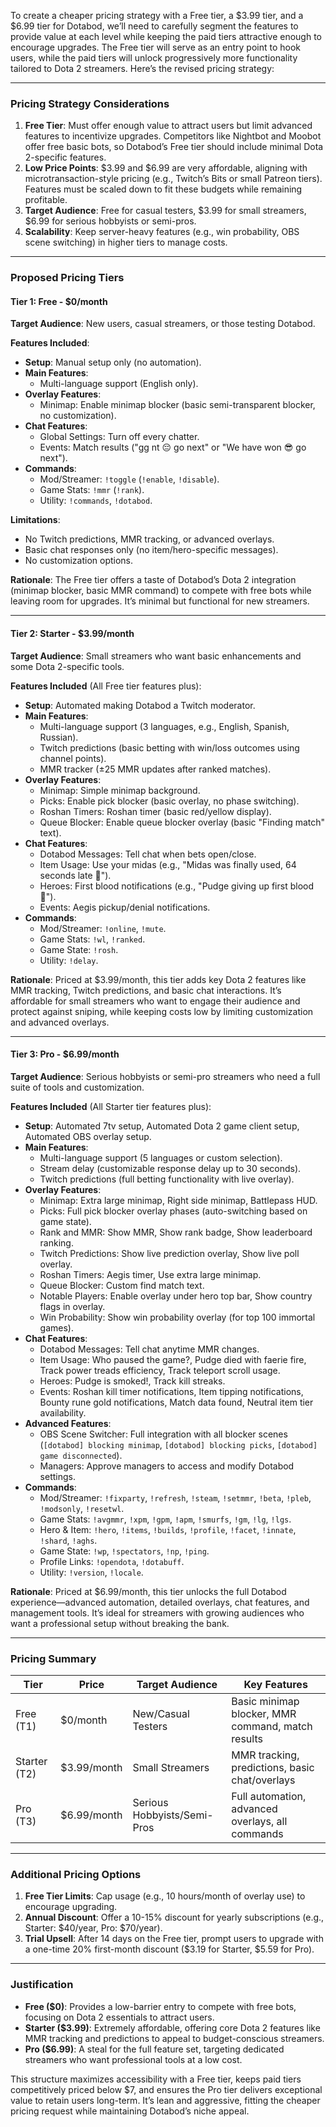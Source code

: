 To create a cheaper pricing strategy with a Free tier, a $3.99 tier, and a $6.99 tier for Dotabod, we’ll need to carefully segment the features to provide value at each level while keeping the paid tiers attractive enough to encourage upgrades. The Free tier will serve as an entry point to hook users, while the paid tiers will unlock progressively more functionality tailored to Dota 2 streamers. Here’s the revised pricing strategy:

---

### Pricing Strategy Considerations
1. **Free Tier**: Must offer enough value to attract users but limit advanced features to incentivize upgrades. Competitors like Nightbot and Moobot offer free basic bots, so Dotabod’s Free tier should include minimal Dota 2-specific features.
2. **Low Price Points**: $3.99 and $6.99 are very affordable, aligning with microtransaction-style pricing (e.g., Twitch’s Bits or small Patreon tiers). Features must be scaled down to fit these budgets while remaining profitable.
3. **Target Audience**: Free for casual testers, $3.99 for small streamers, $6.99 for serious hobbyists or semi-pros.
4. **Scalability**: Keep server-heavy features (e.g., win probability, OBS scene switching) in higher tiers to manage costs.

---

### Proposed Pricing Tiers

#### Tier 1: Free - $0/month
**Target Audience**: New users, casual streamers, or those testing Dotabod.

**Features Included**:
- **Setup**: Manual setup only (no automation).
- **Main Features**:
  - Multi-language support (English only).
- **Overlay Features**:
  - Minimap: Enable minimap blocker (basic semi-transparent blocker, no customization).
- **Chat Features**:
  - Global Settings: Turn off every chatter.
  - Events: Match results ("gg nt 😔 go next" or "We have won 😎 go next").
- **Commands**:
  - Mod/Streamer: `!toggle` (`!enable`, `!disable`).
  - Game Stats: `!mmr` (`!rank`).
  - Utility: `!commands`, `!dotabod`.

**Limitations**:
- No Twitch predictions, MMR tracking, or advanced overlays.
- Basic chat responses only (no item/hero-specific messages).
- No customization options.

**Rationale**: The Free tier offers a taste of Dotabod’s Dota 2 integration (minimap blocker, basic MMR command) to compete with free bots while leaving room for upgrades. It’s minimal but functional for new streamers.

---

#### Tier 2: Starter - $3.99/month
**Target Audience**: Small streamers who want basic enhancements and some Dota 2-specific tools.

**Features Included** (All Free tier features plus):
- **Setup**: Automated making Dotabod a Twitch moderator.
- **Main Features**:
  - Multi-language support (3 languages, e.g., English, Spanish, Russian).
  - Twitch predictions (basic betting with win/loss outcomes using channel points).
  - MMR tracker (±25 MMR updates after ranked matches).
- **Overlay Features**:
  - Minimap: Simple minimap background.
  - Picks: Enable pick blocker (basic overlay, no phase switching).
  - Roshan Timers: Roshan timer (basic red/yellow display).
  - Queue Blocker: Enable queue blocker overlay (basic "Finding match" text).
- **Chat Features**:
  - Dotabod Messages: Tell chat when bets open/close.
  - Item Usage: Use your midas (e.g., "Midas was finally used, 64 seconds late 🐢").
  - Heroes: First blood notifications (e.g., "Pudge giving up first blood 🐸").
  - Events: Aegis pickup/denial notifications.
- **Commands**:
  - Mod/Streamer: `!online`, `!mute`.
  - Game Stats: `!wl`, `!ranked`.
  - Game State: `!rosh`.
  - Utility: `!delay`.

**Rationale**: Priced at $3.99/month, this tier adds key Dota 2 features like MMR tracking, Twitch predictions, and basic chat interactions. It’s affordable for small streamers who want to engage their audience and protect against sniping, while keeping costs low by limiting customization and advanced overlays.

---

#### Tier 3: Pro - $6.99/month
**Target Audience**: Serious hobbyists or semi-pro streamers who need a full suite of tools and customization.

**Features Included** (All Starter tier features plus):
- **Setup**: Automated 7tv setup, Automated Dota 2 game client setup, Automated OBS overlay setup.
- **Main Features**:
  - Multi-language support (5 languages or custom selection).
  - Stream delay (customizable response delay up to 30 seconds).
  - Twitch predictions (full betting functionality with live overlay).
- **Overlay Features**:
  - Minimap: Extra large minimap, Right side minimap, Battlepass HUD.
  - Picks: Full pick blocker overlay phases (auto-switching based on game state).
  - Rank and MMR: Show MMR, Show rank badge, Show leaderboard ranking.
  - Twitch Predictions: Show live prediction overlay, Show live poll overlay.
  - Roshan Timers: Aegis timer, Use extra large minimap.
  - Queue Blocker: Custom find match text.
  - Notable Players: Enable overlay under hero top bar, Show country flags in overlay.
  - Win Probability: Show win probability overlay (for top 100 immortal games).
- **Chat Features**:
  - Dotabod Messages: Tell chat anytime MMR changes.
  - Item Usage: Who paused the game?, Pudge died with faerie fire, Track power treads efficiency, Track teleport scroll usage.
  - Heroes: Pudge is smoked!, Track kill streaks.
  - Events: Roshan kill timer notifications, Item tipping notifications, Bounty rune gold notifications, Match data found, Neutral item tier availability.
- **Advanced Features**:
  - OBS Scene Switcher: Full integration with all blocker scenes (`[dotabod] blocking minimap`, `[dotabod] blocking picks`, `[dotabod] game disconnected`).
  - Managers: Approve managers to access and modify Dotabod settings.
- **Commands**:
  - Mod/Streamer: `!fixparty`, `!refresh`, `!steam`, `!setmmr`, `!beta`, `!pleb`, `!modsonly`, `!resetwl`.
  - Game Stats: `!avgmmr`, `!xpm`, `!gpm`, `!apm`, `!smurfs`, `!gm`, `!lg`, `!lgs`.
  - Hero & Item: `!hero`, `!items`, `!builds`, `!profile`, `!facet`, `!innate`, `!shard`, `!aghs`.
  - Game State: `!wp`, `!spectators`, `!np`, `!ping`.
  - Profile Links: `!opendota`, `!dotabuff`.
  - Utility: `!version`, `!locale`.

**Rationale**: Priced at $6.99/month, this tier unlocks the full Dotabod experience—advanced automation, detailed overlays, chat features, and management tools. It’s ideal for streamers with growing audiences who want a professional setup without breaking the bank.

---

### Pricing Summary
| Tier       | Price     | Target Audience           | Key Features                                      |
|------------|-----------|---------------------------|--------------------------------------------------|
| Free (T1)  | $0/month  | New/Casual Testers       | Basic minimap blocker, MMR command, match results|
| Starter (T2)| $3.99/month | Small Streamers         | MMR tracking, predictions, basic chat/overlays   |
| Pro (T3)   | $6.99/month | Serious Hobbyists/Semi-Pros | Full automation, advanced overlays, all commands |

---

### Additional Pricing Options
1. **Free Tier Limits**: Cap usage (e.g., 10 hours/month of overlay use) to encourage upgrading.
2. **Annual Discount**: Offer a 10-15% discount for yearly subscriptions (e.g., Starter: $40/year, Pro: $70/year).
3. **Trial Upsell**: After 14 days on the Free tier, prompt users to upgrade with a one-time 20% first-month discount ($3.19 for Starter, $5.59 for Pro).

---

### Justification
- **Free ($0)**: Provides a low-barrier entry to compete with free bots, focusing on Dota 2 essentials to attract users.
- **Starter ($3.99)**: Extremely affordable, offering core Dota 2 features like MMR tracking and predictions to appeal to budget-conscious streamers.
- **Pro ($6.99)**: A steal for the full feature set, targeting dedicated streamers who want professional tools at a low cost.

This structure maximizes accessibility with a Free tier, keeps paid tiers competitively priced below $7, and ensures the Pro tier delivers exceptional value to retain users long-term. It’s lean and aggressive, fitting the cheaper pricing request while maintaining Dotabod’s niche appeal.
